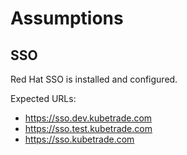 # Assumptions

## SSO

Red Hat SSO is installed and configured.

Expected URLs:
* https://sso.dev.kubetrade.com
* https://sso.test.kubetrade.com
* https://sso.kubetrade.com